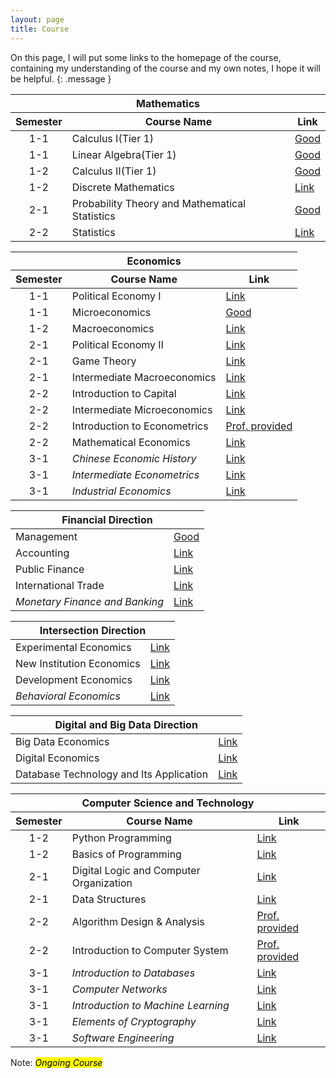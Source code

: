 ```yaml
---
layout: page
title: Course
---
```

On this page, I will put some links to the homepage of the course, containing my understanding of the course and my own notes, I hope it will be helpful.
{: .message }   

<style>
  .semester-column { text-align: center; }
</style>

<table>
  <thead>
    <tr>
      <th colspan="3">Mathematics</th>
    </tr>
    <tr>
      <th class="semester-column">Semester</th>
      <th>Course Name</th>
      <th>Link</th>
    </tr>
  </thead>
  <tbody>
    <tr>
      <td class="semester-column">1-1</td>
      <td>Calculus Ⅰ(Tier 1)</td>
      <td><a href="https://xipingo.github.io/2023/09/13/Calculus%E2%85%A0/">Good</a></td>
    </tr>
    <tr>
      <td class="semester-column">1-1</td>
      <td>Linear Algebra(Tier 1)</td>
      <td><a href="https://xipingo.github.io/2023/09/12/LinearAlgebra/">Good</a></td>
    </tr>
    <tr>
      <td class="semester-column">1-2</td>
      <td>Calculus Ⅱ(Tier 1)</td>
      <td><a href="https://xipingo.github.io/2024/02/27/Calculus%E2%85%A1/">Good</a></td>
    </tr>
    <tr>
      <td class="semester-column">1-2</td>
      <td>Discrete Mathematics</td>
      <td><a href="https://xipingo.github.io/resource/DiscreteMathematics">Link</a></td>
    </tr>
    <tr>
      <td class="semester-column">2-1</td>
      <td>Probability Theory and Mathematical Statistics</td>
      <td><a href="https://xipingo.github.io/2024/09/03/ProbabilityTheoryAndMathematicalStatistics/">Good</a></td>
    </tr>
    <tr>
      <td class="semester-column">2-2</td>
      <td>Statistics</td>
      <td><a href="https://xipingo.github.io/resource/Statistics">Link</a></td>
    </tr>
  </tbody>
</table>

<table>
  <thead>
    <tr>
      <th colspan="3">Economics</th>
    </tr>
    <tr>
      <th class="semester-column">Semester</th>
      <th>Course Name</th>
      <th>Link</th>
    </tr>
  </thead>
  <tbody>
    <tr>
      <td class="semester-column">1-1</td>
      <td>Political Economy Ⅰ</td>
      <td><a href="https://xipingo.github.io/resource/PoliticalEconomyⅠ">Link</a></td>
    </tr>
    <tr>
      <td class="semester-column">1-1</td>
      <td>Microeconomics</td>
      <td><a href="https://xipingo.github.io/2023/09/12/Microeconomics/">Good</a></td>
    </tr>
    <tr>
      <td class="semester-column">1-2</td>
      <td>Macroeconomics</td>
      <td><a href="https://xipingo.github.io/resource/Macroeconomics">Link</a></td>
    </tr>
    <tr>
      <td class="semester-column">2-1</td>
      <td>Political Economy Ⅱ</td>
      <td><a href="https://xipingo.github.io/resource/PoliticalEconomyⅡ">Link</a></td>
    </tr>
    <tr>
      <td class="semester-column">2-1</td>
      <td>Game Theory</td>
      <td><a href="https://xipingo.github.io/resource/GameTheory">Link</a></td>
    </tr>
    <tr>
      <td class="semester-column">2-1</td>
      <td>Intermediate Macroeconomics</td>
      <td><a href="https://xipingo.github.io/resource/IntermediateMacroeconomics">Link</a></td>
    </tr>
    <tr>
      <td class="semester-column">2-2</td>
      <td>Introduction to Capital</td>
      <td><a href="https://xipingo.github.io/resource/IntroductionToCapital">Link</a></td>
    </tr>
    <tr>
      <td class="semester-column">2-2</td>
      <td>Intermediate Microeconomics</td>
      <td><a href="https://xipingo.github.io/resource/IntermediateMicroeconomics">Link</a></td>
    </tr>
    <tr>
      <td class="semester-column">2-2</td>
      <td>Introduction to Econometrics</td>
      <td><a href="https://byelenin.github.io/Metrics_2025/">Prof. provided</a></td>
    </tr>
    <tr>
      <td class="semester-column">2-2</td>
      <td>Mathematical Economics</td>
      <td><a href="https://xipingo.github.io/resource/MathematicalEconomics">Link</a></td>
    </tr>
  <tr>
      <td class="semester-column">3-1</td>
      <td><em>Chinese Economic History</em></td>
      <td><a href="https://xipingo.github.io/resource/ChineseEconomicHistory">Link</a></td>
    </tr>
  <tr>
      <td class="semester-column">3-1</td>
      <td><em>Intermediate Econometrics</em></td>
      <td><a href="https://xipingo.github.io/resource/IntermediateEconometrics">Link</a></td>
    </tr>
  <tr>
      <td class="semester-column">3-1</td>
      <td><em>Industrial Economics</em></td>
      <td><a href="https://xipingo.github.io/resource/ndustrialEconomics">Link</a></td>
    </tr>
  </tbody>
</table>

<table>
  <thead>
    <tr><th colspan="2">Financial Direction</th></tr>
  </thead>
  <tbody>
    <tr>
      <td>Management</td>
      <td><a href="https://xipingo.github.io/2023/09/11/Management/">Good</a></td>
    </tr>
    <tr>
      <td>Accounting</td>
      <td><a href="https://xipingo.github.io/resource/Accounting">Link</a></td>
    </tr>
    <tr>
      <td>Public Finance</td>
      <td><a href="https://xipingo.github.io/resource/PublicFinance">Link</a></td>
    </tr>
    <tr>
      <td>International Trade</td>
      <td><a href="https://xipingo.github.io/resource/InternationalTrade">Link</a></td>
    </tr>
    <tr>
      <td><em>Monetary Finance and Banking</em></td>
      <td><a href="https://xipingo.github.io/resource/MonetaryFinanceAndBanking">Link</a></td>
    </tr>
  </tbody>
</table>

<table>
  <thead>
    <tr><th colspan="2">Intersection Direction</th></tr>
  </thead>
  <tbody>
    <tr>
      <td>Experimental Economics</td>
      <td><a href="https://xipingo.github.io/resource/ExperimentalEconomics">Link</a></td>
    </tr>
    <tr>
      <td>New Institution Economics</td>
      <td><a href="https://xipingo.github.io/resource/NewInstitutionEconomics">Link</a></td>
    </tr>
    <tr>
      <td>Development Economics</td>
      <td><a href="https://xipingo.github.io/resource/DevelopmentEconomics">Link</a></td>
    </tr>
    <tr>
      <td><em>Behavioral Economics</em></td>
      <td><a href="https://xipingo.github.io/resource/BehavioralEconomics">Link</a></td>
    </tr>
  </tbody>
</table>

<table>
  <thead>
    <tr><th colspan="2">Digital and Big Data Direction</th></tr>
  </thead>
  <tbody>
    <tr>
      <td>Big Data Economics</td>
      <td><a href="https://xipingo.github.io/resource/BigDataEconomics">Link</a></td>
    </tr>
    <tr>
      <td>Digital Economics</td>
      <td><a href="https://xipingo.github.io/resource/DigitalEconomics">Link</a></td>
    </tr>
    <tr>
      <td>Database Technology and Its Application</td>
      <td><a href="https://xipingo.github.io/resource/DatabaseTechnologyAndItsApplication">Link</a></td>
    </tr>
  </tbody>
</table>

<table>
  <thead>
    <tr>
      <th colspan="3">Computer Science and Technology</th>
    </tr>
    <tr>
      <th class="semester-column">Semester</th>
      <th>Course Name</th>
      <th>Link</th>
    </tr>
  </thead>
  <tbody>
    <tr>
      <td class="semester-column">1-2</td>
      <td>Python Programming</td>
      <td><a href="https://xipingo.github.io/resource/PythonProgramming">Link</a></td>
    </tr>
    <tr>
      <td class="semester-column">1-2</td>
      <td>Basics of Programming</td>
      <td><a href="https://xipingo.github.io/resource/BasicsOfProgramming">Link</a></td>
    </tr>
    <tr>
      <td class="semester-column">2-1</td>
      <td>Digital Logic and Computer Organization</td>
      <td><a href="https://xipingo.github.io/resource/DigitalLogicAndComputerOrganization">Link</a></td>
    </tr>
    <tr>
      <td class="semester-column">2-1</td>
      <td>Data Structures</td>
      <td><a href="https://xipingo.github.io/resource/DataStructures">Link</a></td>
    </tr>
    <tr>
      <td class="semester-column">2-2</td>
      <td>Algorithm Design & Analysis</td>
      <td><a href="https://tcs.nju.edu.cn/shili/courses/2025spring-algo/">Prof. provided</a></td>
    </tr>
    <tr>
      <td class="semester-column">2-2</td>
      <td>Introduction to Computer System</td>
      <td><a href="http://114.212.10.193:8080/course/ics25s/">Prof. provided</a></td>
    </tr>
    <tr>
      <td class="semester-column">3-1</td>
      <td><em>Introduction to Databases</em></td>
      <td><a href="https://xipingo.github.io/resource/IntroductionToDatabases">Link</a></td>
    </tr>
    <tr>
      <td class="semester-column">3-1</td>
      <td><em>Computer Networks</em></td>
      <td><a href="https://xipingo.github.io/resource/ComputerNetworks">Link</a></td>
    </tr>
    <tr>
      <td class="semester-column">3-1</td>
      <td><em>Introduction to Machine Learning</em></td>
      <td><a href="https://xipingo.github.io/resource/IntroductionToMachineLearning">Link</a></td>
    </tr>
    <tr>
      <td class="semester-column">3-1</td>
      <td><em>Elements of Cryptography</em></td>
      <td><a href="https://xipingo.github.io/resource/ElementsOfCryptography">Link</a></td>
    </tr>
    <tr>
      <td class="semester-column">3-1</td>
      <td><em>Software Engineering</em></td>
      <td><a href="https://xipingo.github.io/resource/SoftwareEngineering">Link</a></td>
    </tr>
  </tbody>
</table>

<p>Note: <mark><em>Ongoing Course</em></mark></p>
